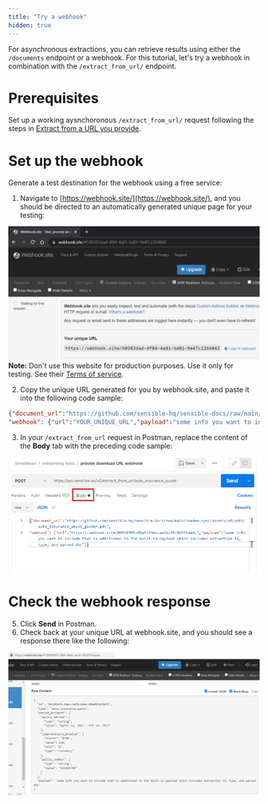 ```yaml
---
title: "Try a webhook"
hidden: true
---
```


For asynchronous extractions, you can retrieve results using either the `/documents` endpoint or a webhook.  For this tutorial, let's try a webhook in combination with the `/extract_from_url/` endpoint.

Prerequisites
====

Set up a working aysnchoronous `/extract_from_url/` request following the steps in [Extract from a URL you provide](doc:api-tutorial-async#section-extract-from-a-url-you-provide ).


Set up the webhook
====

Generate a test destination for the webhook using a free service: 

1. Navigate to [https://webhook.site/](https://webhook.site/), and you should be directed to an automatically generated unique page for your testing:

![](https://raw.githubusercontent.com/sensible-hq/sensible-docs/main/readme-sync/assets/v0/images/api_quickstart_webhook_1.png)
**Note:** Don't use this website for production purposes. Use it only for testing. See their [Terms of service](https://webhook.site/terms).

2. Copy the unique URL generated for you by webhook.site, and paste it into the following code sample:

```json
{"document_url":"https://github.com/sensible-hq/sensible-docs/raw/main/readme-sync/assets/v0/pdfs/auto_insurance_anyco_golden.pdf",
"webhook": {"url":"YOUR_UNIQUE_URL","payload":"some info you want to include that is additional to the default payload, which includes extraction id, type, and parsed doc"}}
```

3. In your `/extract_from_url` request in Postman, replace the content of  the **Body** tab with the preceding code sample:

![](https://raw.githubusercontent.com/sensible-hq/sensible-docs/main/readme-sync/assets/v0/images/api_quickstart_webhook_2.png)

Check the webhook response
====

5. Click **Send** in Postman.
6. Check back at your unique URL at webhook.site, and you should see a response there like the following: 

![](https://raw.githubusercontent.com/sensible-hq/sensible-docs/main/readme-sync/assets/v0/images/api_quickstart_webhook_3.png)
